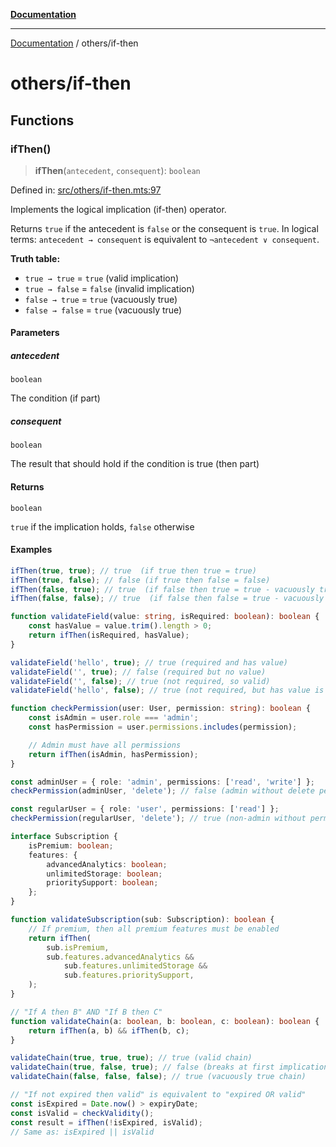 [**Documentation**](../README.md)

---

[Documentation](../README.md) / others/if-then

# others/if-then

## Functions

### ifThen()

> **ifThen**(`antecedent`, `consequent`): `boolean`

Defined in: [src/others/if-then.mts:97](https://github.com/noshiro-pf/ts-data-forge/blob/main/src/others/if-then.mts#L97)

Implements the logical implication (if-then) operator.

Returns `true` if the antecedent is `false` or the consequent is `true`.
In logical terms: `antecedent → consequent` is equivalent to `¬antecedent ∨ consequent`.

**Truth table:**

- `true → true` = `true` (valid implication)
- `true → false` = `false` (invalid implication)
- `false → true` = `true` (vacuously true)
- `false → false` = `true` (vacuously true)

#### Parameters

##### antecedent

`boolean`

The condition (if part)

##### consequent

`boolean`

The result that should hold if the condition is true (then part)

#### Returns

`boolean`

`true` if the implication holds, `false` otherwise

#### Examples

```typescript
ifThen(true, true); // true  (if true then true = true)
ifThen(true, false); // false (if true then false = false)
ifThen(false, true); // true  (if false then true = true - vacuously true)
ifThen(false, false); // true  (if false then false = true - vacuously true)
```

```typescript
function validateField(value: string, isRequired: boolean): boolean {
    const hasValue = value.trim().length > 0;
    return ifThen(isRequired, hasValue);
}

validateField('hello', true); // true (required and has value)
validateField('', true); // false (required but no value)
validateField('', false); // true (not required, so valid)
validateField('hello', false); // true (not required, but has value is fine)
```

```typescript
function checkPermission(user: User, permission: string): boolean {
    const isAdmin = user.role === 'admin';
    const hasPermission = user.permissions.includes(permission);

    // Admin must have all permissions
    return ifThen(isAdmin, hasPermission);
}

const adminUser = { role: 'admin', permissions: ['read', 'write'] };
checkPermission(adminUser, 'delete'); // false (admin without delete permission = invalid)

const regularUser = { role: 'user', permissions: ['read'] };
checkPermission(regularUser, 'delete'); // true (non-admin without permission is valid)
```

```typescript
interface Subscription {
    isPremium: boolean;
    features: {
        advancedAnalytics: boolean;
        unlimitedStorage: boolean;
        prioritySupport: boolean;
    };
}

function validateSubscription(sub: Subscription): boolean {
    // If premium, then all premium features must be enabled
    return ifThen(
        sub.isPremium,
        sub.features.advancedAnalytics &&
            sub.features.unlimitedStorage &&
            sub.features.prioritySupport,
    );
}
```

```typescript
// "If A then B" AND "If B then C"
function validateChain(a: boolean, b: boolean, c: boolean): boolean {
    return ifThen(a, b) && ifThen(b, c);
}

validateChain(true, true, true); // true (valid chain)
validateChain(true, false, true); // false (breaks at first implication)
validateChain(false, false, false); // true (vacuously true chain)
```

```typescript
// "If not expired then valid" is equivalent to "expired OR valid"
const isExpired = Date.now() > expiryDate;
const isValid = checkValidity();
const result = ifThen(!isExpired, isValid);
// Same as: isExpired || isValid
```
